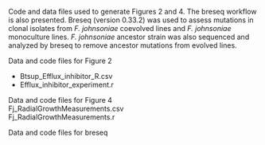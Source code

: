 Code and data files used to generate Figures 2  and 4. The breseq workflow is also presented. Breseq (version 0.33.2) was used to assess mutations in clonal isolates from *F. johnsoniae* coevolved lines and *F. johnsoniae* monoculture lines. *F. johnsoniae* ancestor strain was also sequenced and analyzed by breseq to remove ancestor mutations from evolved lines. 

Data and code files for Figure 2 <br>
* Btsup_Efflux_inhibitor_R.csv <br>
* Efflux_inhibitor_experiment.r

Data and code files for Figure 4 <br>
Fj_RadialGrowthMeasurements.csv <br>
Fj_RadialGrowthMeasurements.r

Data and code files for breseq <br>

